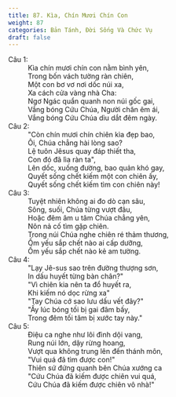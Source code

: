 ```yaml
---
title: 87. Kìa, Chín Mươi Chín Con
weight: 87
categories: Bản Tánh, Đời Sống Và Chức Vụ
draft: false
---
```

<dl><dt>Câu 1:</dt><dd data-verse="1"> Kìa chín mươi chín con nằm bình yên, <br/>Trong bốn vách tường ràn chiên, <br/>Một con bơ vơ nơi dốc núi xa, <br/>Xa cách cửa vàng nhà Cha: <br/>Ngơ Ngác quẩn quanh non núi gốc gai, <br/>Vắng bóng Cứu Chúa, Người chăn êm ái, <br/>Vắng bóng Cứu Chúa dìu dắt đêm ngày. </dd><dt>Câu 2:</dt><dd data-verse="2">"Còn chín mươi chín chiên kìa đẹp bao, <br/>Ôi, Chúa chẳng hài lòng sao? <br/>Lệ tuôn Jêsus quay đáp thiết tha, <br/>Con đó đã lìa ràn ta", <br/>Lên dốc, xuống đường, bao quản khó gay, <br/>Quyết sống chết kiếm một con chiên ấy, <br/>Quyết sống chết kiếm tìm con chiên này! </dd><dt>Câu 3:</dt><dd data-verse="3">Tuyệt nhiên không ai đo dò cạn sâu, <br/>Sông, suối, Chúa từng vượt đâu, <br/>Hoặc đêm âm u tâm Chúa chẳng yên, <br/>Nôn nả cố tìm gặp chiên. <br/>Trong núi Chúa nghe chiên ré thảm thương, <br/>Ốm yếu sắp chết nào ai cấp dưỡng, <br/>Ốm yếu sắp chết nào kẻ am tường. </dd><dt>Câu 4:</dt><dd data-verse="4">"Lạy Jê-sus sao trên đường thượng sơn, <br/>In dấu huyết từng bàn chân?" <br/>"Vì chiên kia nên ta đổ huyết ra, <br/>Khi kiếm nó dọc rừng xa" <br/>"Tay Chúa cớ sao lưu dấu vết đây?" <br/>"Ấy lúc bóng tối bị gai đâm bấy, <br/>Trong đêm tối tăm bị xước tay này." </dd><dt>Câu 5:</dt><dd data-verse="5">Điệu ca nghe như lôi đình dội vang, <br/>Rung núi lớn, dậy rừng hoang, <br/>Vượt qua không trung lên đến thánh môn, <br/>"Vui quá đã tìm được con!" <br/>Thiên sứ đứng quanh bên Chúa xướng ca <br/>"Cứu Chúa đã kiếm được chiên vui quá, <br/>Cứu Chúa đã kiếm được chiên vô nhà!" </dd></dl>